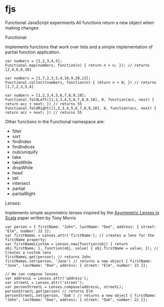 fjs
===

Functional JavaScript experiments
All functions return a new object when making changes


Functional:

Implements functions that work over lists and a simple implementation of partial function application.


    var numbers = [1,2,3,4,5];
    Functional.map(numbers, function(n) { return n + n; }); // returns [2,4,6,8,10]

    var numbers = [1,7,2,3,5,4,10,9,20,13];
    Functional.collect(numbers, function(n) { return n < 8; }) // returns [1,7,2,3,5,4]

    var numbers = [1,2,3,4,5,6,7,8,9,10];
    Functional.foldLeft([1,2,3,4,5,6,7,8,9,10], 0, function(acc, next) { return acc + next; }) // returns 55
    Functional.foldRight([1,2,3,4,5,6,7,8,9,10], 0, function(acc, next) { return acc + next; }) // returns 55


Other functions in the Functional namespace are:

- filter
- sort
- findIndex
- findIndices
- nub/uniquify
- take
- takeWhile
- dropWhile
- head
- tail
- intersect
- partial
- partialRight

Lenses:

Implements simple asymmetric lenses inspired by the [Asymmetric Lenses in Scala](http://dl.dropbox.com/u/7810909/media/doc/lenses.pdf) paper written by Tony Morris
   
    var person = { firstName: "John", lastName: "Doe", address: { street: "Elm", number: 22 }};
    var firstNameL = Lenses.attr('firstName'); // creates a lens for the firstName property;
    var firstNameLCustom = Lenses.new(function(obj) { return obj.firstName; }, function(obj, value) { obj.firstName = value; }); // Creates a custom lens
    firstNameL.get(person); // returns John
    firstNameL.set(person, 'Jane') // returns a new object { firstName: "Jane", lastName: "Doe", address: { street: "Elm", number: 22 }};

    // We can compose lenses
    var addressL = Lenses.attr('address');
    var streetL = Lenses.attr('street');
    var personStreetL = Lenses.compose(addressL, streetL);
    personStreetL.get(person) // returns Elm
    personStreetL.set(person, 'Oak') // returns a new object { firstName: "John", lastName: "Doe", address: { street: "Oak", number: 22 }};
    

